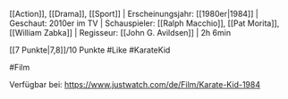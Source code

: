 [[Action]], [[Drama]], [[Sport]] | Erscheinungsjahr: [[1980er|1984]] | Geschaut: 2010er im TV | Schauspieler: [[Ralph Macchio]], [[Pat Morita]], [[William Zabka]] | Regisseur: [[John G. Avildsen]] | 2h 6min

[[7 Punkte|7,8]]/10 Punkte #Like #KarateKid


#Film 

Verfügbar bei: https://www.justwatch.com/de/Film/Karate-Kid-1984